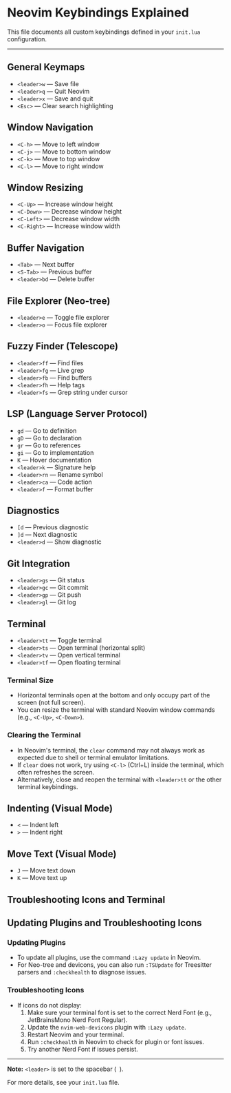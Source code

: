 # Neovim Keybindings Explained

This file documents all custom keybindings defined in your `init.lua` configuration.

---

## General Keymaps
- `<leader>w` — Save file
- `<leader>q` — Quit Neovim
- `<leader>x` — Save and quit
- `<Esc>` — Clear search highlighting

## Window Navigation
- `<C-h>` — Move to left window
- `<C-j>` — Move to bottom window
- `<C-k>` — Move to top window
- `<C-l>` — Move to right window

## Window Resizing
- `<C-Up>` — Increase window height
- `<C-Down>` — Decrease window height
- `<C-Left>` — Decrease window width
- `<C-Right>` — Increase window width

## Buffer Navigation
- `<Tab>` — Next buffer
- `<S-Tab>` — Previous buffer
- `<leader>bd` — Delete buffer

## File Explorer (Neo-tree)
- `<leader>e` — Toggle file explorer
- `<leader>o` — Focus file explorer

## Fuzzy Finder (Telescope)
- `<leader>ff` — Find files
- `<leader>fg` — Live grep
- `<leader>fb` — Find buffers
- `<leader>fh` — Help tags
- `<leader>fs` — Grep string under cursor

## LSP (Language Server Protocol)
- `gd` — Go to definition
- `gD` — Go to declaration
- `gr` — Go to references
- `gi` — Go to implementation
- `K` — Hover documentation
- `<leader>k` — Signature help
- `<leader>rn` — Rename symbol
- `<leader>ca` — Code action
- `<leader>f` — Format buffer

## Diagnostics
- `[d` — Previous diagnostic
- `]d` — Next diagnostic
- `<leader>d` — Show diagnostic

## Git Integration
- `<leader>gs` — Git status
- `<leader>gc` — Git commit
- `<leader>gp` — Git push
- `<leader>gl` — Git log

## Terminal
- `<leader>tt` — Toggle terminal
- `<leader>ts` — Open terminal (horizontal split)
- `<leader>tv` — Open vertical terminal
- `<leader>tf` — Open floating terminal

### Terminal Size
- Horizontal terminals open at the bottom and only occupy part of the screen (not full screen).
- You can resize the terminal with standard Neovim window commands (e.g., `<C-Up>`, `<C-Down>`).

### Clearing the Terminal
- In Neovim's terminal, the `clear` command may not always work as expected due to shell or terminal emulator limitations.
- If `clear` does not work, try using `<C-l>` (Ctrl+L) inside the terminal, which often refreshes the screen.
- Alternatively, close and reopen the terminal with `<leader>tt` or the other terminal keybindings.

## Indenting (Visual Mode)
- `<` — Indent left
- `>` — Indent right

## Move Text (Visual Mode)
- `J` — Move text down
- `K` — Move text up

## Troubleshooting Icons and Terminal


## Updating Plugins and Troubleshooting Icons

### Updating Plugins
- To update all plugins, use the command `:Lazy update` in Neovim.
- For Neo-tree and devicons, you can also run `:TSUpdate` for Treesitter parsers and `:checkhealth` to diagnose issues.

### Troubleshooting Icons
- If icons do not display:
	1. Make sure your terminal font is set to the correct Nerd Font (e.g., JetBrainsMono Nerd Font Regular).
	2. Update the `nvim-web-devicons` plugin with `:Lazy update`.
	3. Restart Neovim and your terminal.
	4. Run `:checkhealth` in Neovim to check for plugin or font issues.
	5. Try another Nerd Font if issues persist.
---
**Note:** `<leader>` is set to the spacebar (` `).

For more details, see your `init.lua` file.
